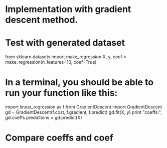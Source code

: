 # Implementation with gradient descent method. 

# Test with generated dataset
from sklearn.datasets import make_regression
X, y, coef = make_regression(n_features=10, coef=True)

# In a terminal, you should be able to run your function like this:
import linear_regression as f
from GradientDescent import GradientDescent
gd = GradientDescent(f.cost, f.gradient, f.predict)
gd.fit(X, y)
print "coeffs:", gd.coeffs
predictions = gd.predict(X)

# Compare coeffs and coef